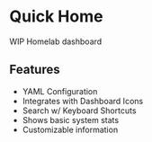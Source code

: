 # Quick Home

WIP Homelab dashboard

## Features
 * YAML Configuration
 * Integrates with Dashboard Icons
 * Search w/ Keyboard Shortcuts
 * Shows basic system stats
 * Customizable information